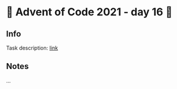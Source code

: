 # 🎄 Advent of Code 2021 - day 16 🎄

## Info

Task description: [link](https://adventofcode.com/2021/day/16)

## Notes

...
